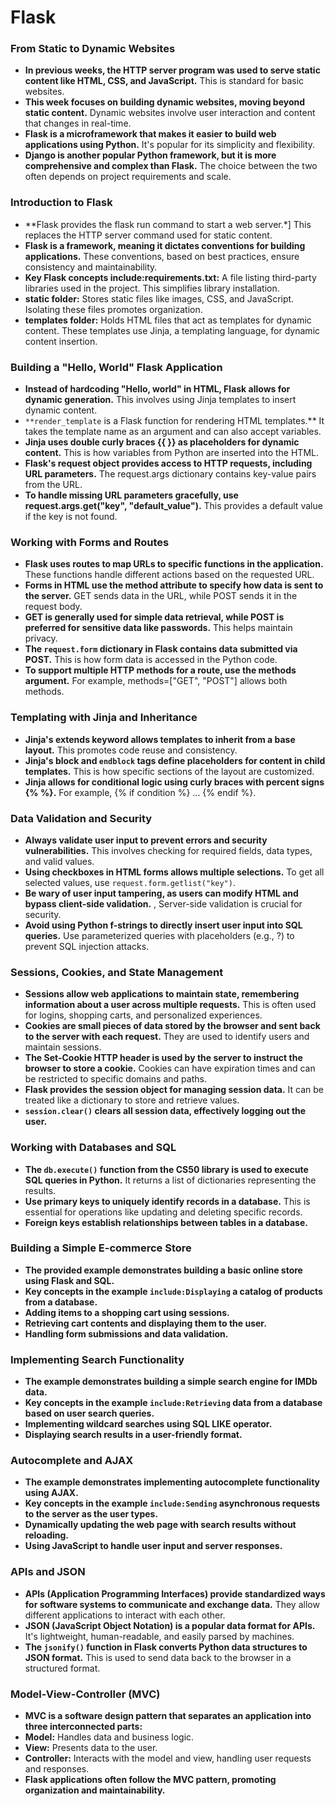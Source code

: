 # Flask
### From Static to Dynamic Websites

- **In previous weeks, the HTTP server program was used to serve static content like HTML, CSS, and JavaScript.** This is standard for basic websites.
- **This week focuses on building dynamic websites, moving beyond static content.** Dynamic websites involve user interaction and content that changes in real-time.
- **Flask is a microframework that makes it easier to build web applications using Python.** It's popular for its simplicity and flexibility.
- **Django is another popular Python framework, but it is more comprehensive and complex than Flask.** The choice between the two often depends on project requirements and scale.

### Introduction to Flask

- **Flask provides the flask run command to start a web server.*] This replaces the HTTP server command used for static content.
- **Flask is a framework, meaning it dictates conventions for building applications.** These conventions, based on best practices, ensure consistency and maintainability.
- **Key Flask concepts include:requirements.txt:** A file listing third-party libraries used in the project. This simplifies library installation.
- **static folder:** Stores static files like images, CSS, and JavaScript. Isolating these files promotes organization.
- **templates folder:** Holds HTML files that act as templates for dynamic content. These templates use Jinja, a templating language, for dynamic content insertion.

### Building a "Hello, World" Flask Application

- **Instead of hardcoding "Hello, world" in HTML, Flask allows for dynamic generation.** This involves using Jinja templates to insert dynamic content.
- `**render_template` is a Flask function for rendering HTML templates.** It takes the template name as an argument and can also accept variables.
- **Jinja uses double curly braces {{ }} as placeholders for dynamic content.** This is how variables from Python are inserted into the HTML.
- **Flask's request object provides access to HTTP requests, including URL parameters.** The request.args dictionary contains key-value pairs from the URL.
- **To handle missing URL parameters gracefully, use request.args.get("key", "default_value").**  This provides a default value if the key is not found.

### Working with Forms and Routes

- **Flask uses routes to map URLs to specific functions in the application.**  These functions handle different actions based on the requested URL.
- **Forms in HTML use the method attribute to specify how data is sent to the server.**  GET sends data in the URL, while POST sends it in the request body.
- **GET is generally used for simple data retrieval, while POST is preferred for sensitive data like passwords.**  This helps maintain privacy.
- **The `request.form` dictionary in Flask contains data submitted via POST.**  This is how form data is accessed in the Python code.
- **To support multiple HTTP methods for a route, use the methods argument.**  For example, methods=["GET", "POST"] allows both methods.

### Templating with Jinja and Inheritance

- **Jinja's extends keyword allows templates to inherit from a base layout.**  This promotes code reuse and consistency.
- **Jinja's block and `endblock` tags define placeholders for content in child templates.**  This is how specific sections of the layout are customized.
- **Jinja allows for conditional logic using curly braces with percent signs {% %}.**  For example, {% if condition %} ... {% endif %}.

### Data Validation and Security

- **Always validate user input to prevent errors and security vulnerabilities.**  This involves checking for required fields, data types, and valid values.
- **Using checkboxes in HTML forms allows multiple selections.**  To get all selected values, use `request.form.getlist("key")`. 
- **Be wary of user input tampering, as users can modify HTML and bypass client-side validation.** , Server-side validation is crucial for security.
- **Avoid using Python f-strings to directly insert user input into SQL queries.**  Use parameterized queries with placeholders (e.g., ?) to prevent SQL injection attacks.

### Sessions, Cookies, and State Management

- **Sessions allow web applications to maintain state, remembering information about a user across multiple requests.**  This is often used for logins, shopping carts, and personalized experiences.
- **Cookies are small pieces of data stored by the browser and sent back to the server with each request.**  They are used to identify users and maintain sessions.
- **The Set-Cookie HTTP header is used by the server to instruct the browser to store a cookie.**  Cookies can have expiration times and can be restricted to specific domains and paths.
- **Flask provides the session object for managing session data.**  It can be treated like a dictionary to store and retrieve values.
- **`session.clear()` clears all session data, effectively logging out the user.** 

### Working with Databases and SQL

- **The `db.execute()` function from the CS50 library is used to execute SQL queries in Python.**  It returns a list of dictionaries representing the results.
- **Use primary keys to uniquely identify records in a database.**  This is essential for operations like updating and deleting specific records.
- **Foreign keys establish relationships between tables in a database.** 

### Building a Simple E-commerce Store

- **The provided example demonstrates building a basic online store using Flask and SQL.** 
- **Key concepts in the example `include:Displaying` a catalog of products from a database.** 
- **Adding items to a shopping cart using sessions.** 
- **Retrieving cart contents and displaying them to the user.** 
- **Handling form submissions and data validation.** 

### Implementing Search Functionality

- **The example demonstrates building a simple search engine for IMDb data.** 
- **Key concepts in the example `include:Retrieving` data from a database based on user search queries.** 
- **Implementing wildcard searches using SQL LIKE operator.** 
- **Displaying search results in a user-friendly format.** 

### Autocomplete and AJAX

- **The example demonstrates implementing autocomplete functionality using AJAX.** 
- **Key concepts in the example `include:Sending` asynchronous requests to the server as the user types.** 
- **Dynamically updating the web page with search results without reloading.** 
- **Using JavaScript to handle user input and server responses.** 

### APIs and JSON

- **APIs (Application Programming Interfaces) provide standardized ways for software systems to communicate and exchange data.** They allow different applications to interact with each other.
- **JSON (JavaScript Object Notation) is a popular data format for APIs.** It's lightweight, human-readable, and easily parsed by machines.
- **The `jsonify()` function in Flask converts Python data structures to JSON format.** This is used to send data back to the browser in a structured format.

### Model-View-Controller (MVC)

- **MVC is a software design pattern that separates an application into three interconnected parts:** 
- **Model:** Handles data and business logic.
- **View:** Presents data to the user.
- **Controller:** Interacts with the model and view, handling user requests and responses.
- **Flask applications often follow the MVC pattern, promoting organization and maintainability.**